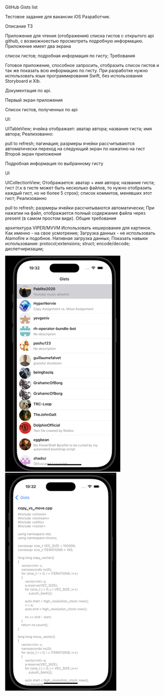 GitHub Gists list

Тестовое задание для вакансии iOS Разработчик.

Описание ТЗ

Приложение для чтения (отображения) списка гистов с открытого api github, с возможноестью просмотреть подробную информацию. Приложение имеет два экрана

список гистов;
подробная информация по гисту;
Требования

Готовое приложение, способное запросить, отобразить список гистов и так же показать всю информацию по гисту. При разработке нужно использовать язык программирования Swift, без использования Storyboard и Xib.

Документация по api.



Первый экран приложения

Список гистов, полученных по api

UI:

UITableView;
ячейка отображает:
аватар автора;
название гиста;
имя автора;
Реализованно:

pull to refresh;
пагинация;
разрмеры ячейки рассчитываются автоматически
переход на следующий экран по нажатию на гист
Второй экран приложения

Подробная информация по выбранному гисту

UI

UICollectionView;
Отображается:
аватар + имя автора;
название гиста;
гист (т.к в гисте может быть несколько файлов, то нужно отобразить каждый гист, но не более 5 строк);
список коммитов, менявших этот гист;
Реализованно

pull to refresh;
разрмеры ячейки рассчитываются автоматически;
При нажатии на файл, отображается полный содержание файла через present (в самом простом виде).
Общие требования

архитектура VIPER/MVVM
Использовать кеширование для картинок. Как именно - на свое усмотрение;
Загрузка данных - не использовать Alamofire и подобное. Нативная загрузка данных;
Показать навыки использования:
protocol;extensions;
struct;
encode/decode;
диспетчиризации;

![скришот 1](https://github.com/Jem1s-git/GistsList/blob/main/screenshot2.png)
![скришот 2](https://github.com/Jem1s-git/GistsList/blob/main/screenshot1.png)
